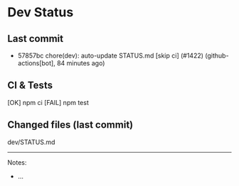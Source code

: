 # Dev Status

## Last commit
- 57857bc chore(dev): auto-update STATUS.md [skip ci] (#1422) (github-actions[bot], 84 minutes ago)
## CI & Tests
[OK] npm ci
[FAIL] npm test

## Changed files (last commit)
dev/STATUS.md

---
Notes:
- ...
